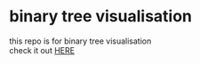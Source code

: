 # binary tree visualisation
this repo is for binary tree visualisation <br />
check it out [HERE](https://ayushmantripathy.github.io/binary_tree_visualisation/)
